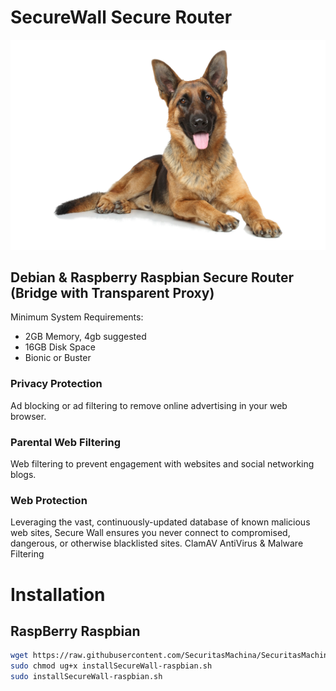 # SecureWall Secure Router

![alt text](https://github.com/SecuritasMachina/SecureWall_Secure_Router/raw/master/images/german_shepherd.png  "Open Source End Point Protection")


## Debian &amp; Raspberry Raspbian Secure Router (Bridge with Transparent Proxy)

Minimum System Requirements:
- 2GB Memory, 4gb suggested
- 16GB Disk Space
- Bionic or Buster

### Privacy Protection
Ad blocking or ad filtering to remove online advertising in your web browser.

### Parental Web Filtering
Web filtering to prevent engagement with websites and social networking blogs.

### Web Protection
Leveraging the vast, continuously-updated database of known malicious web sites, Secure Wall ensures you never connect to compromised, dangerous, or otherwise blacklisted sites.
ClamAV AntiVirus & Malware Filtering

# Installation
## RaspBerry Raspbian
```bash
wget https://raw.githubusercontent.com/SecuritasMachina/SecuritasMachina-Distrib/master/distrib/installSecureWall-raspbian.sh
sudo chmod ug+x installSecureWall-raspbian.sh
sudo installSecureWall-raspbian.sh
```
